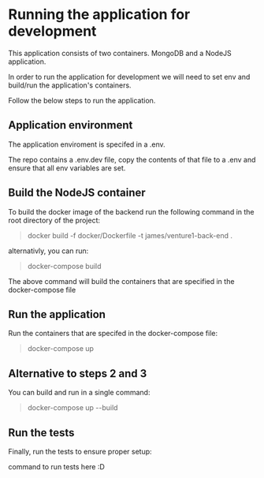 # Running the application for development

This application consists of two containers. MongoDB and a NodeJS application. 

In order to run the application for development we will need to set env and build/run the application's containers. 

Follow the below steps to run the application. 

## Application environment 

The application enviroment is specifed in a .env. 

The repo contains a .env.dev file, copy the contents of that file to a .env and ensure that all env variables are set. 

## Build the NodeJS container 

To build the docker image of the backend run the following command in the root directory of the project: 

>docker build -f docker/Dockerfile -t james/venture1-back-end .

alternativly, you can run: 

>docker-compose build 

The above command will build the containers that are specified in the docker-compose file

## Run the application 

Run the containers that are specifed in the docker-compose file: 

>docker-compose up 

## Alternative to steps 2 and 3

You can build and run in a single command: 

>docker-compose up --build

## Run the tests

Finally, run the tests to ensure proper setup:

command to run tests here :D
